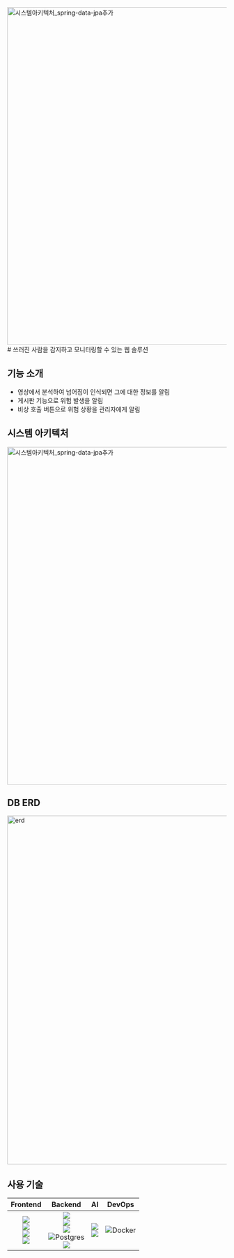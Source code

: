 <img width="775" alt="시스템아키텍처_spring-data-jpa추가" src="https://github.com/gaeull/factoryvision/assets/103443650/15212023-9090-441d-9cf6-2ebfd408704e">
# 쓰러진 사람을 감지하고 모니터링할 수 있는 웹 솔루션


## 기능 소개

  - 영상에서 분석하여 넘어짐이 인식되면 그에 대한 정보를 알림
  - 게시판 기능으로 위험 발생을 알림
  - 비상 호출 버튼으로 위험 상황을 관리자에게 알림

## 시스템 아키텍처
<img width="775" alt="시스템아키텍처_spring-data-jpa추가" src="https://github.com/gaeull/factoryvision/assets/103443650/681c6dec-01dd-485f-9345-97d3e284debe">




## DB ERD
<img width="800" alt="erd" src="https://github.com/factoryvision/.github/assets/100004234/e95836d8-7124-4aaa-82e1-6668cf177b53">

## 사용 기술
|Frontend|Backend|AI|DevOps|
|:---:|:---:|:---:|:---:|
|<img src="https://img.shields.io/badge/JavaScript-F7DF1E?style=for-the-badge&logo=javascript&logoColor=white"><br>   <img src="https://img.shields.io/badge/React-61DAFB?style=for-the-badge&logo=react&logoColor=white"><br>  <img src="https://img.shields.io/badge/TypeScript-3178C6?style=for-the-badge&logo=typescript&logoColor=white"><br>   <img src="https://img.shields.io/badge/NextJs-000000?style=for-the-badge&logo=nextdotjs&logoColor=white"><br>  | <img src="https://img.shields.io/badge/java-007396?style=for-the-badge&logo=java&logoColor=white"><br> <img src="https://img.shields.io/badge/Spring Boot-6DB33F?style=for-the-badge&logo=springboot&logoColor=white"><br> <img src="https://img.shields.io/badge/Spring Security-6DB33F?style=for-the-badge&logo=springsecurity&logoColor=white"><br> ![Postgres](https://img.shields.io/badge/postgres-%23316192.svg?style=for-the-badge&logo=postgresql&logoColor=white)<br> <img src="https://img.shields.io/badge/Redis-DC382D?style=for-the-badge&logo=Redis&logoColor=white"> <br>|<img src="https://img.shields.io/badge/flask-000000?style=for-the-badge&logo=flask&logoColor=white"><br>  <img src="https://img.shields.io/badge/yolo v7-512BD4?style=for-the-badge&logo=&logoColor=white"><br> | ![Docker](https://img.shields.io/badge/docker-%230db7ed.svg?style=for-the-badge&logo=docker&logoColor=white)<br>| 


